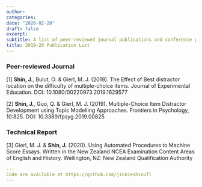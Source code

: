 ```yaml
---
author: 
categories:
date: "2020-02-20"
draft: false
excerpt: 
subtitle: A list of peer-reviewed journal publications and conference proceedings
title: 2019-20 Publication List
---
```


### Peer-reviewed Journal 

[1] **Shin, J.**, Bulut, O. & Gierl, M. J. (2019). The Effect of Best distractor location on the difficulty of multiple-choice items. Journal of Experimental Education. DOI: 10.1080/00220973.2019.1629577

[2] **Shin, J.**, Guo, Q. & Gierl, M. J. (2019). Multiple-Choice Item Distractor Development using Topic Modelling Approaches. Frontiers in Psychology, 10:825. DOI: 10.3389/fpsyg.2019.00825

### Technical Report

[3] Gierl, M. J. & **Shin, J.** (2020). Using Automated Procedures to Machine Score Essays. Written in the New Zealand NCEA Examination Content Areas of English and History. Wellington, NZ: New Zealand Qualification Authority


```yaml
---
Code are available at https://github.com/jinnieshinufl
---
```